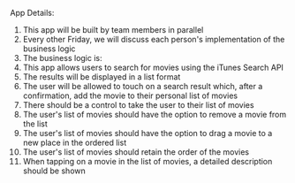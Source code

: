 App Details: 

1. This app will be built by team members in parallel
2. Every other Friday, we will discuss each person's implementation of the business logic
3. The business logic is:
  1. This app allows users to search for movies using the iTunes Search API
  2. The results will be displayed in a list format
  3. The user will be allowed to touch on a search result which, after a confirmation, add the movie to their personal list of movies
  4. There should be a control to take the user to their list of movies  
  5. The user's list of movies should have the option to remove a movie from the list
  6. The user's list of movies should have the option to drag a movie to a new place in the ordered list
  7. The user's list of movies should retain the order of the movies
  8. When tapping on a movie in the list of movies, a detailed description should be shown

 
